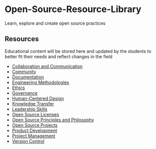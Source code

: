 # Open-Source-Resource-Library
Learn, explore and create open source practices


## Resources
Educational content will be stored here and updated by the students to better fit their needs and reflect changes in the field

- [Collaboration and Communication](Collaboration%20and%20Communication.md)
- [Community](Community.md)
- [Documentation](Documentation.md)
- [Engineering Methodologies](Engineering%20Methodologies.md)
- [Ethics](Ethics.md)
- [Governance](Governance.md)
- [Human-Centered Design](Human-Centered%20Design.md)
- [Knowledge Transfer](Knowledge%20Transfer.md)
- [Leadership Skills](Leadership%20Skills.md)
- [Open Source Licenses](Open%20Source%20Licenses.md)
- [Open Source Principles and Philosophy](Open%20Source%20Principles%20and%20Philosophy.md)
- [Open Source Projects](Open%20Source%20Projects.md)
- [Product Development](Product%20Development.md)
- [Project Management](Project%20Management.md)
- [Version Control](Version%20Control.md)

